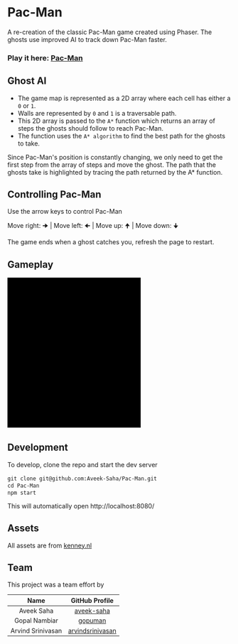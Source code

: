 # Pac-Man

A re-creation of the classic Pac-Man game created using Phaser. The ghosts use improved AI to track down Pac-Man faster.

### Play it here: [Pac-Man](https://home.aveek.io/Pac-Man)

## Ghost AI

- The game map is represented as a 2D array where each cell has either a `0` or `1`. 
- Walls are represented by `0` and `1` is a traversable path. 
- This 2D array is passed to the `A*` function which returns an array of steps the ghosts should follow to reach Pac-Man. 
- The function uses the `A* algorithm` to find the best path for the ghosts to take.
 
Since Pac-Man's position is constantly changing, we only need to get the first step from the array of steps and move the ghost. The path that the ghosts take is highlighted by tracing the path returned by the A* function.

## Controlling Pac-Man

Use the arrow keys to control Pac-Man

Move right: <kbd>🠊</kbd>  |  Move left: <kbd>🠈</kbd>  |  Move up: <kbd>🠉</kbd>  |  Move down: <kbd>🠋</kbd>

The game ends when a ghost catches you, refresh the page to restart.

## Gameplay
<img src="/recording.gif" width="300" height="auto"/>

## Development

To develop, clone the repo and start the dev server
```
git clone git@github.com:Aveek-Saha/Pac-Man.git
cd Pac-Man
npm start
```

This will automatically open http://localhost:8080/

## Assets

All assets are from [kenney.nl](https://kenney.nl/)

## Team
This project was a team effort by

| Name | GitHub Profile |
|:---:|:---:|
|  Aveek Saha | [aveek-saha](https://github.com/aveek-saha) |
|  Gopal Nambiar | [gopuman](https://github.com/gopuman) |
|  Arvind Srinivasan | [arvindsrinivasan](https://github.com/arvindsrinivasan) |